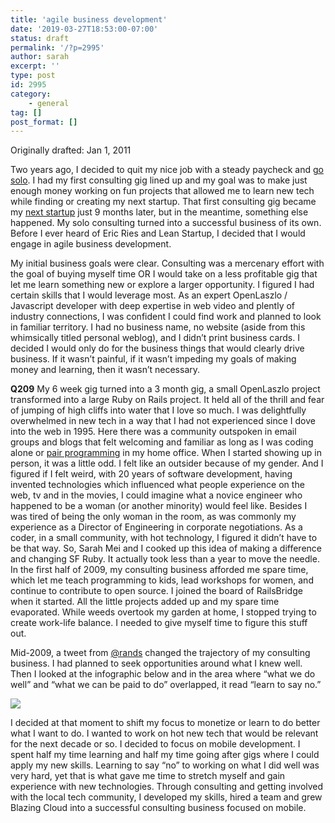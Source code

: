 ```yaml
---
title: 'agile business development'
date: '2019-03-27T18:53:00-07:00'
status: draft
permalink: '/?p=2995'
author: sarah
excerpt: ''
type: post
id: 2995
category:
    - general
tag: []
post_format: []
---
```

Originally drafted: Jan 1, 2011

Two years ago, I decided to quit my nice job with a steady paycheck and [go solo](https://www.ultrasaurus.com/sarahblog/2009/02/going-solo/). I had my first consulting gig lined up and my goal was to make just enough money working on fun projects that allowed me to learn new tech while finding or creating my next startup. That first consulting gig became my [next startup](http://www.mightyverse.com/) just 9 months later, but in the meantime, something else happened. My solo consulting turned into a successful business of its own. Before I ever heard of Eric Ries and Lean Startup, I decided that I would engage in agile business development.

My initial business goals were clear. Consulting was a mercenary effort with the goal of buying myself time OR I would take on a less profitable gig that let me learn something new or explore a larger opportunity. I figured I had certain skills that I would leverage most. As an expert OpenLaszlo / Javascript developer with deep expertise in web video and plently of industry connections, I was confident I could find work and planned to look in familiar territory. I had no business name, no website (aside from this whimsically titled personal weblog), and I didn’t print business cards. I decided I would only do for the business things that would clearly drive business. If it wasn’t painful, if it wasn’t impeding my goals of making money and learning, then it wasn’t necessary.

**Q209** My 6 week gig turned into a 3 month gig, a small OpenLaszlo project transformed into a large Ruby on Rails project. It held all of the thrill and fear of jumping of high cliffs into water that I love so much. I was delightfully overwhelmed in new tech in a way that I had not experienced since I dove into the web in 1995. Here there was a community outspoken in email groups and blogs that felt welcoming and familiar as long as I was coding alone or [pair programming](https://www.ultrasaurus.com/sarahblog/2009/07/pair-programming-velocity/) in my home office. When I started showing up in person, it was a little odd. I felt like an outsider because of my gender. And I figured if I felt weird, with 20 years of software development, having invented technologies which influenced what people experience on the web, tv and in the movies, I could imagine what a novice engineer who happened to be a woman (or another minority) would feel like. Besides I was tired of being the only woman in the room, as was commonly my experience as a Director of Engineering in corporate negotiations. As a coder, in a small community, with hot technology, I figured it didn’t have to be that way. So, Sarah Mei and I cooked up this idea of making a difference and changing SF Ruby. It actually took less than a year to move the needle. In the first half of 2009, my consulting business afforded me spare time, which let me teach programming to kids, lead workshops for women, and continue to contribute to open source. I joined the board of RailsBridge when it started. All the little projects added up and my spare time evaporated. While weeds overtook my garden at home, I stopped trying to create work-life balance. I needed to give myself time to figure this stuff out.

Mid-2009, a tweet from [@rands](http://twitter.com/rands) changed the trajectory of my consulting business. I had planned to seek opportunities around what I knew well. Then I looked at the infographic below and in the area where “what we do well” and “what we can be paid to do” overlapped, it read “learn to say no.”

[![](http://farm3.static.flickr.com/2482/3592960452_90656305a7.jpg)](http://whatconsumesme.com/2009/posts-ive-written/how-to-be-happy-in-business-venn-diagram/)

I decided at that moment to shift my focus to monetize or learn to do better what I want to do. I wanted to work on hot new tech that would be relevant for the next decade or so. I decided to focus on mobile development. I spent half my time learning and half my time going after gigs where I could apply my new skills. Learning to say “no” to working on what I did well was very hard, yet that is what gave me time to stretch myself and gain experience with new technologies. Through consulting and getting involved with the local tech community, I developed my skills, hired a team and grew Blazing Cloud into a successful consulting business focused on mobile.
